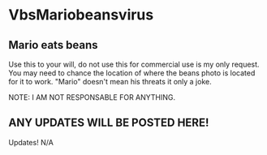 # VbsMariobeansvirus
Mario eats beans
----------------------------------------------------------------------------------------------------------------------
Use this to your will, do not use this for commercial use is my only request. You may need to chance the location of where the beans photo is located for it to work. "Mario" doesn't mean his threats it only a joke.

NOTE: I AM NOT RESPONSABLE FOR ANYTHING.

ANY UPDATES WILL BE POSTED HERE!
----------------------------------------------------------------------------------------------------------------------
Updates!
N/A
